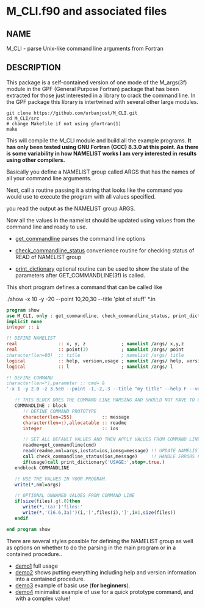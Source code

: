 
# M_CLI.f90 and associated files

## NAME

   M_CLI - parse Unix-like command line arguments from Fortran

## DESCRIPTION

This package is a self-contained version of one mode of the M_args(3f)
module in the GPF (General Purpose Fortran) package that has been
extracted for those just interested in a library to crack the command
line. In the GPF package this library is intertwined with several other
large modules.

    git clone https://github.com/urbanjost/M_CLI.git
    cd M_CLI/src
    # change Makefile if not using gfortran(1)
    make

This will compile the M_CLI module and build all the example programs.
__It has only been tested using GNU Fortran (GCC) 8.3.0 at this point.
As there is some variability in how NAMELIST works I am very interested
in results using other compilers.__

Basically you define a NAMELIST group called ARGS that has the names of
all your command line arguments.

Next, call a routine passing it a string that looks like the command
you would use to execute the program with all values specified.

you read the output as the NAMELIST group ARGS.

Now all the values in the namelist should be updated using values from the
command line and ready to use.

- [get_commandline](md/get_commandline.md) parses the command line options

- [check_commandline_status](md/check_commandline_status.md) convenience
  routine for checking status of READ of NAMELIST group

- [print_dictionary](md/print_dictionary.md) optional routine can be used 
  to show the state of the parameters after GET_COMMANDLINE(3f) is called.

This short program defines a command that can be called like

   ./show -x 10 -y -20 --point 10,20,30 --title 'plot of stuff' *.in

```fortran
program show
use M_CLI, only : get_commandline, check_commandline_status, print_dictionary, files=>unnamed
implicit none
integer :: i

!! DEFINE NAMELIST
real               :: x, y, z             ; namelist /args/ x,y,z
real               :: point(3)            ; namelist /args/ point
character(len=80)  :: title               ; namelist /args/ title
logical            :: help, version,usage ; namelist /args/ help, version, usage
logical            :: l                   ; namelist /args/ l

!! DEFINE COMMAND
character(len=*),parameter :: cmd= &
'-x 1 -y 2.0 -z 3.5e0 --point -1,-2,-3 --title "my title" --help F --version F --usage F -l F '

   !! THIS BLOCK DOES THE COMMAND LINE PARSING AND SHOULD NOT HAVE TO CHANGE
   COMMANDLINE : block
      !! DEFINE COMMAND PROTOTYPE
      character(len=255)           :: message
      character(len=:),allocatable :: readme
      integer                      :: ios

      !! SET ALL DEFAULT VALUES AND THEN APPLY VALUES FROM COMMAND LINE
      readme=get_commandline(cmd)
      read(readme,nml=args,iostat=ios,iomsg=message) !! UPDATE NAMELIST VARIABLES
      call check_commandline_status(ios,message)     !! HANDLE ERRORS FROM NAMELIST READ
      if(usage)call print_dictionary('USAGE:',stop=.true.)
   endblock COMMANDLINE

   !! USE THE VALUES IN YOUR PROGRAM.
   write(*,nml=args)

   !! OPTIONAL UNNAMED VALUES FROM COMMAND LINE
   if(size(files).gt.0)then
      write(*,'(a)')'files:'
      write(*,'(i6.6,3a)')(i,'[',files(i),']',i=1,size(files))
   endif

end program show
```

There are several styles possible for defining the NAMELIST group as well as
options on whether to do the parsing in the main program or in a contained procedure..

- [demo1](src/PROGRAMS/demo1.f90) full usage 
- [demo2](src/PROGRAMS/demo2.f90) shows putting everything including help and version information into a contained procedure.
- [demo3](src/PROGRAMS/demo3.f90) example of basic use (__for beginners__).
- [demo4](src/PROGRAMS/demo4.f90) minimalist example of use for a quick prototype command, and with a complex value!
